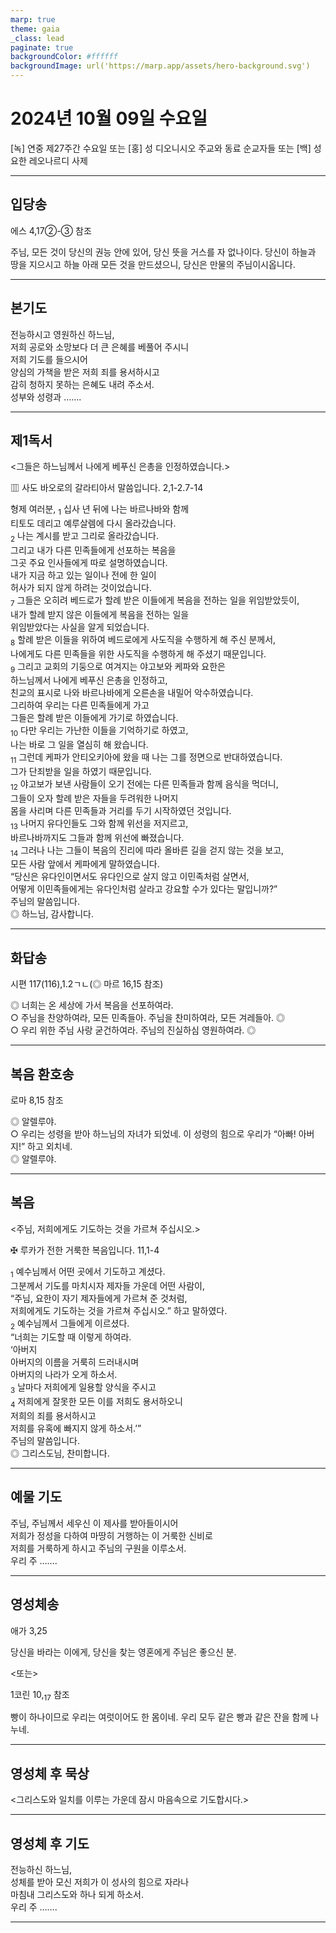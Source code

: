 ```yaml
---
marp: true
theme: gaia
_class: lead
paginate: true
backgroundColor: #ffffff
backgroundImage: url('https://marp.app/assets/hero-background.svg')
---
```


# 2024년 10월 09일 수요일

[녹] 연중 제27주간 수요일 또는 [홍] 성 디오니시오 주교와 동료 순교자들 또는 [백] 성 요한 레오나르디 사제  




---

## 입당송

에스 4,17②-③ 참조

주님, 모든 것이 당신의 권능 안에 있어, 당신 뜻을 거스를 자 없나이다. 당신이 하늘과 땅을 지으시고 하늘 아래 모든 것을 만드셨으니, 당신은 만물의 주님이시옵니다.  
  


---

## 본기도

전능하시고 영원하신 하느님,  
저희 공로와 소망보다 더 큰 은혜를 베풀어 주시니  
저희 기도를 들으시어  
양심의 가책을 받은 저희 죄를 용서하시고  
감히 청하지 못하는 은혜도 내려 주소서.  
성부와 성령과 …….  
  


---

## 제1독서

<그들은 하느님께서 나에게 베푸신 은총을 인정하였습니다.>

▥ 사도 바오로의 갈라티아서 말씀입니다. 2,1-2.7-14

형제 여러분, <sub>1</sub> 십사 년 뒤에 나는 바르나바와 함께  
티토도 데리고 예루살렘에 다시 올라갔습니다.  
<sub>2</sub> 나는 계시를 받고 그리로 올라갔습니다.  
그리고 내가 다른 민족들에게 선포하는 복음을  
그곳 주요 인사들에게 따로 설명하였습니다.  
내가 지금 하고 있는 일이나 전에 한 일이  
허사가 되지 않게 하려는 것이었습니다.  
<sub>7</sub> 그들은 오히려 베드로가 할례 받은 이들에게 복음을 전하는 일을 위임받았듯이,  
내가 할례 받지 않은 이들에게 복음을 전하는 일을  
위임받았다는 사실을 알게 되었습니다.  
<sub>8</sub> 할례 받은 이들을 위하여 베드로에게 사도직을 수행하게 해 주신 분께서,  
나에게도 다른 민족들을 위한 사도직을 수행하게 해 주셨기 때문입니다.  
<sub>9</sub> 그리고 교회의 기둥으로 여겨지는 야고보와 케파와 요한은  
하느님께서 나에게 베푸신 은총을 인정하고,  
친교의 표시로 나와 바르나바에게 오른손을 내밀어 악수하였습니다.  
그리하여 우리는 다른 민족들에게 가고  
그들은 할례 받은 이들에게 가기로 하였습니다.  
<sub>10</sub> 다만 우리는 가난한 이들을 기억하기로 하였고,  
나는 바로 그 일을 열심히 해 왔습니다.  
<sub>11</sub> 그런데 케파가 안티오키아에 왔을 때 나는 그를 정면으로 반대하였습니다.  
그가 단죄받을 일을 하였기 때문입니다.  
<sub>12</sub> 야고보가 보낸 사람들이 오기 전에는 다른 민족들과 함께 음식을 먹더니,  
그들이 오자 할례 받은 자들을 두려워한 나머지  
몸을 사리며 다른 민족들과 거리를 두기 시작하였던 것입니다.  
<sub>13</sub> 나머지 유다인들도 그와 함께 위선을 저지르고,  
바르나바까지도 그들과 함께 위선에 빠졌습니다.  
<sub>14</sub> 그러나 나는 그들이 복음의 진리에 따라 올바른 길을 걷지 않는 것을 보고,  
모든 사람 앞에서 케파에게 말하였습니다.  
“당신은 유다인이면서도 유다인으로 살지 않고 이민족처럼 살면서,  
어떻게 이민족들에게는 유다인처럼 살라고 강요할 수가 있다는 말입니까?”  
주님의 말씀입니다.  
◎ 하느님, 감사합니다.  
  


---

## 화답송

시편 117(116),1.2ㄱㄴ(◎ 마르 16,15 참조)

◎ 너희는 온 세상에 가서 복음을 선포하여라.  
○ 주님을 찬양하여라, 모든 민족들아. 주님을 찬미하여라, 모든 겨레들아. ◎  
○ 우리 위한 주님 사랑 굳건하여라. 주님의 진실하심 영원하여라. ◎  
  


---

## 복음 환호송

로마 8,15 참조

◎ 알렐루야.  
○ 우리는 성령을 받아 하느님의 자녀가 되었네. 이 성령의 힘으로 우리가 “아빠! 아버지!” 하고 외치네.  
◎ 알렐루야.  
  


---

## 복음

<주님, 저희에게도 기도하는 것을 가르쳐 주십시오.>

✠ 루카가 전한 거룩한 복음입니다. 11,1-4

<sub>1</sub> 예수님께서 어떤 곳에서 기도하고 계셨다.  
그분께서 기도를 마치시자 제자들 가운데 어떤 사람이,  
“주님, 요한이 자기 제자들에게 가르쳐 준 것처럼,  
저희에게도 기도하는 것을 가르쳐 주십시오.” 하고 말하였다.  
<sub>2</sub> 예수님께서 그들에게 이르셨다.  
“너희는 기도할 때 이렇게 하여라.  
‘아버지  
아버지의 이름을 거룩히 드러내시며  
아버지의 나라가 오게 하소서.  
<sub>3</sub> 날마다 저희에게 일용할 양식을 주시고  
<sub>4</sub> 저희에게 잘못한 모든 이를 저희도 용서하오니  
저희의 죄를 용서하시고  
저희를 유혹에 빠지지 않게 하소서.’”  
주님의 말씀입니다.  
◎ 그리스도님, 찬미합니다.  
  


---

## 예물 기도

주님, 주님께서 세우신 이 제사를 받아들이시어  
저희가 정성을 다하여 마땅히 거행하는 이 거룩한 신비로  
저희를 거룩하게 하시고 주님의 구원을 이루소서.  
우리 주 …….  
  


---

## 영성체송

애가 3,25

당신을 바라는 이에게, 당신을 찾는 영혼에게 주님은 좋으신 분.  
  
<또는>  
  
1코린 10,<sub>17</sub> 참조  
  
빵이 하나이므로 우리는 여럿이어도 한 몸이네. 우리 모두 같은 빵과 같은 잔을 함께 나누네.  


---

## 영성체 후 묵상

<그리스도와 일치를 이루는 가운데 잠시 마음속으로 기도합시다.>  


---

## 영성체 후 기도

전능하신 하느님,  
성체를 받아 모신 저희가 이 성사의 힘으로 자라나  
마침내 그리스도와 하나 되게 하소서.  
우리 주 …….  
  


---